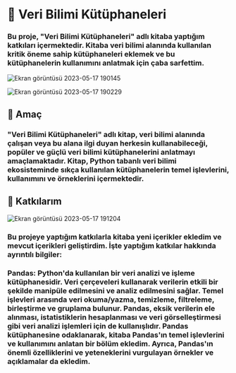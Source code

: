 # 📙 Veri Bilimi Kütüphaneleri


### Bu proje, "Veri Bilimi Kütüphaneleri" adlı kitaba yaptığım katkıları içermektedir. Kitaba veri bilimi alanında kullanılan kritik öneme sahip kütüphaneleri eklemek ve bu kütüphanelerin kullanımını anlatmak için çaba sarfettim.




![Ekran görüntüsü 2023-05-17 190145](https://github.com/selinolgun/Veri-Bilimi-Kitap/assets/126022358/3f4b104e-c95f-4a15-b136-1235e6eb4a1b)





![Ekran görüntüsü 2023-05-17 190229](https://github.com/selinolgun/Veri-Bilimi-Kitap/assets/126022358/a9319869-41a2-4d42-93c5-60f43d2abdb0)



## 🦋 Amaç
### "Veri Bilimi Kütüphaneleri" adlı kitap, veri bilimi alanında çalışan veya bu alana ilgi duyan herkesin kullanabileceği, popüler ve güçlü veri bilimi kütüphanelerini anlatmayı amaçlamaktadır. Kitap, Python tabanlı veri bilimi ekosisteminde sıkça kullanılan kütüphanelerin temel işlevlerini, kullanımını ve örneklerini içermektedir.

## 🦋 Katkılarım
![Ekran görüntüsü 2023-05-17 191204](https://github.com/selinolgun/Veri-Bilimi-Kitap/assets/126022358/49040f18-c137-4325-b782-fa14133d1016)

### Bu projeye yaptığım katkılarla kitaba yeni içerikler ekledim ve mevcut içerikleri geliştirdim. İşte yaptığım katkılar hakkında ayrıntılı bilgiler:

### Pandas: Python'da kullanılan bir veri analizi ve işleme kütüphanesidir. Veri çerçeveleri kullanarak verilerin etkili bir şekilde manipüle edilmesini ve analiz edilmesini sağlar. Temel işlevleri arasında veri okuma/yazma, temizleme, filtreleme, birleştirme ve gruplama bulunur. Pandas, eksik verilerin ele alınması, istatistiklerin hesaplanması ve veri görselleştirmesi gibi veri analizi işlemleri için de kullanışlıdır. Pandas kütüphanesine odaklanarak, kitaba Pandas'ın temel işlevlerini ve kullanımını anlatan bir bölüm ekledim. Ayrıca, Pandas'ın önemli özelliklerini ve yeteneklerini vurgulayan örnekler ve açıklamalar da ekledim.

